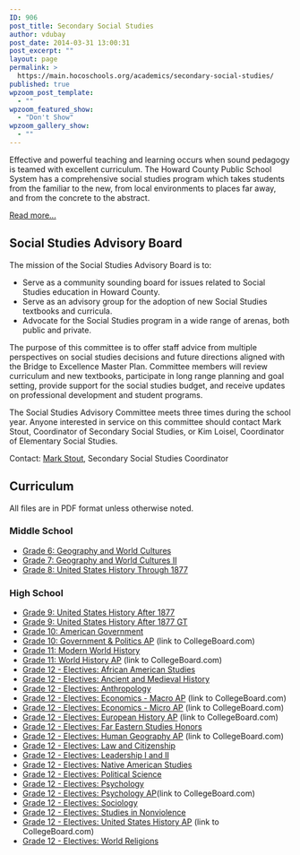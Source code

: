```yaml
---
ID: 906
post_title: Secondary Social Studies
author: vdubay
post_date: 2014-03-31 13:00:31
post_excerpt: ""
layout: page
permalink: >
  https://main.hocoschools.org/academics/secondary-social-studies/
published: true
wpzoom_post_template:
  - ""
wpzoom_featured_show:
  - "Don't Show"
wpzoom_gallery_show:
  - ""
---
```

<p>Effective and powerful teaching and learning occurs when sound pedagogy is teamed with excellent curriculum. The Howard County Public School System has a comprehensive social studies program which takes students from the familiar to the new, from local environments to places far away, and from the concrete to the abstract.</p>

<a href="/academics/secondary-social-studies/program-philosophy/">Read more...</a></p>

<h2>Social Studies Advisory Board</h2>
<p>The mission of the Social Studies Advisory Board is to:</p>

<ul>
  <li>Serve as a community sounding board for issues related to Social Studies education in Howard County.</li>
  <li>Serve as an advisory group for the adoption of new Social Studies textbooks and curricula.</li>
  <li>Advocate for the Social Studies program in a wide range of arenas, both public and private.</li>
</ul>

<p>The purpose of this committee is to offer staff advice from multiple perspectives on social studies decisions and future directions aligned with the Bridge to Excellence Master Plan. Committee members will review curriculum and new textbooks, participate in long range planning and goal setting, provide support for the social studies budget, and receive updates on professional development and student programs.</p>

<p>The Social Studies Advisory Committee meets three times during the school year. Anyone interested in service on this committee should contact Mark Stout, Coordinator of Secondary Social Studies, or Kim Loisel, Coordinator of Elementary Social Studies.</p>

<p>Contact: <a href="mailto:mark_stout@hcpss.org?subject=Web site inquiry">Mark Stout</a>, Secondary Social Studies Coordinator</p>

<h2>Curriculum</h2>
<p>All files are in PDF format unless otherwise noted.</p>

<h3>Middle School</h3>
<ul>
  <li><a href="/f/files/curriculum_socialstudies_6.pdf">Grade 6: Geography and World Cultures</a></li>
  <li><a href="/f/files/curriculum_socialstudies_7.pdf">Grade 7: Geography and World Cultures II</a></li>
  <li><a href="/f/files/curriculum_socialstudies_8.pdf">Grade 8: United States History Through 1877</a></li>
</ul>

<h3>High School</h3>
<ul>
  <li><a href="/f/files/curriculum_socialstudies_9.pdf">Grade 9: United States History After 1877</a></li>
  <li><a href="/f/files/curriculum_socialstudies_9gt.pdf">Grade 9: United States History After 1877 GT </a></li>
  <li><a href="/f/files/curriculum_socialstudies_10.pdf">Grade 10: American Government</a></li>
  <li><a href="http://www.collegeboard.com/student/testing/ap/sub_usgov.html" target="_top">Grade 10: Government &amp; Politics AP</a> (link to CollegeBoard.com)</li>
  <li><a href="/f/files/curriculum_socialstudies_11.pdf">Grade 11: Modern World History</a></li>
  <li><a href="http://www.collegeboard.com/student/testing/ap/sub_worldhist.html" target="_top">Grade 11: World History AP</a> (link to CollegeBoard.com)</li>
  <li><a href="/f/files/curriculum_socialstudies_aas.pdf">Grade 12 - Electives: African American Studies</a></li>
  <li><a href="/f/files/curriculum_socialstudies_amh.pdf">Grade 12 - Electives: Ancient and Medieval History</a></li>
  <li><a href="/f/files/curriculum_socialstudies_a.pdf">Grade 12 - Electives: Anthropology</a></li>
  <li><a href="http://www.collegeboard.com/student/testing/ap/sub_maceco.html">Grade 12 - Electives: Economics - M</a><a href="http://www.collegeboard.com/student/testing/ap/sub_maceco.html" target="_top">acro AP</a> (link to CollegeBoard.com)</li>
  <li><a href="http://www.collegeboard.com/student/testing/ap/sub_miceco.html" target="_top">Grade 12 - Electives: Economics - Micro AP</a> (link to CollegeBoard.com)</li>
  <li><a href="http://www.collegeboard.com/student/testing/ap/sub_eurohist.html" target="_top">Grade 12 - Electives: European History AP</a> (link to CollegeBoard.com)</li>
  <li><a href="/f/files/curriculum_socialstudies_fes.pdf">Grade 12 - Electives: Far Eastern Studies Honors</a></li>
  <li><a href="http://www.collegeboard.com/student/testing/ap/sub_humangeo.html">Grade 12 - Electives: Human Geography AP</a> (link to CollegeBoard.com)</li>
  <li><a href="/f/files/curriculum_socialstudies_lc.pdf">Grade 12 - Electives: Law and Citizenship</a></li>
  <li><a href="/f/files/curriculum_socialstudies_l.pdf">Grade 12 - Electives: Leadership I and II</a></li>
  <li><a href="/f/files/curriculum_socialstudies_nas.pdf">Grade 12 - Electives: Native American Studies</a></li>
  <li><a href="/f/files/curriculum_socialstudies_ps.pdf">Grade 12 - Electives: Political Science</a></li>
  <li><a href="/f/files/curriculum_socialstudies_p.pdf">Grade 12 - Electives: Psychology</a></li>
  <li><a href="http://www.collegeboard.com/student/testing/ap/sub_psych.html" target="_top">Grade 12 - Electives: Psychology AP</a>(link to CollegeBoard.com)</li>
  <li><a href="/f/files/curriculum_socialstudies_s.pdf">Grade 12 - Electives: Sociology</a></li>
  <li><a href="/f/files/curriculum_socialstudies_snv.pdf">Grade 12 - Electives: Studies in Nonviolence</a></li>
  <li><a href="http://www.collegeboard.com/student/testing/ap/sub_ushist.html" target="_top">Grade 12 - Electives: United States History AP</a> (link to CollegeBoard.com)</li>
  <li><a href="/f/files/curriculum_socialstudies_wr.pdf">Grade 12 - Electives: World Religions</a></li>
</ul>